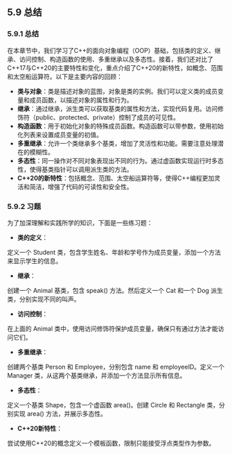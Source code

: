 ## **5.9 总结**

### **5.9.1 总结**

在本章节中，我们学习了C++的面向对象编程（OOP）基础，包括类的定义、继承、访问控制、构造函数的使用、多重继承以及多态性。接着，我们还对比了C++17与C++20的主要特性和变化，重点介绍了C++20的新特性，如概念、范围和太空船运算符。以下是主要内容的回顾：

- **类与对象**：类是描述对象的蓝图，对象是类的实例。我们可以定义类的成员变量和成员函数，以描述对象的属性和行为。
- **继承**：通过继承，派生类可以获取基类的属性和方法，实现代码复用。访问修饰符（public、protected、private）控制了成员的可见性。
- **构造函数**：用于初始化对象的特殊成员函数。构造函数可以带参数，使用初始化列表来设置成员变量的初值。
- **多重继承**：允许一个类继承多个基类，增加了灵活性和功能。需要注意处理潜在的模糊性。
- **多态性**：同一操作对不同对象表现出不同的行为。通过虚函数实现运行时多态性，使得基类指针可以调用派生类的方法。
- **C++20的新特性**：包括概念、范围、太空船运算符等，使得C++编程更加灵活和简洁，增强了代码的可读性和安全性。

### **5.9.2 习题**

为了加深理解和实践所学的知识，下面是一些练习题：

- **类的定义**：

定义一个 Student 类，包含学生姓名、年龄和学号作为成员变量，添加一个方法来显示学生的信息。

- **继承**：

创建一个 Animal 基类，包含 speak() 方法。然后定义一个 Cat 和一个 Dog 派生类，分别实现不同的叫声。

- **访问控制**：

在上面的 Animal 类中，使用访问修饰符保护成员变量，确保只有通过方法才能访问它们。

- **多重继承**：

创建两个基类 Person 和 Employee，分别包含 name 和 employeeID。定义一个 Manager 类，从这两个基类继承，并添加一个方法显示所有信息。

- **多态性**：

定义一个基类 Shape，包含一个虚函数 area()。创建 Circle 和 Rectangle 类，分别实现 area() 方法，并展示多态性。

- **C++20新特性**：

尝试使用C++20的概念定义一个模板函数，限制只能接受浮点类型作为参数。
